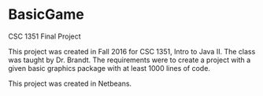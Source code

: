 # BasicGame
CSC 1351 Final Project

This project was created in Fall 2016 for CSC 1351, Intro to Java II. The class was taught by Dr. Brandt. The requirements were to create a project with a given basic graphics package with at least 1000 lines of code.

This project was created in Netbeans.
